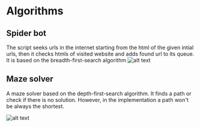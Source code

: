 # Algorithms

## Spider bot

The script seeks urls in the internet starting from the html of the given intial urls, then it checks htmls of visited website and adds found url to its queue. It is based on the breadth-first-search algorithm
![alt text](https://github.com/KornelWitkowski/Algorithms/blob/main/WebSpider_img.png)

## Maze solver

A maze solver based on the depth-first-search algorithm. It finds a path or check if there is no solution. However, in the implementation a path won't be always the shortest.

![alt text](https://github.com/KornelWitkowski/Algorithms/blob/main/maze_img.png)
